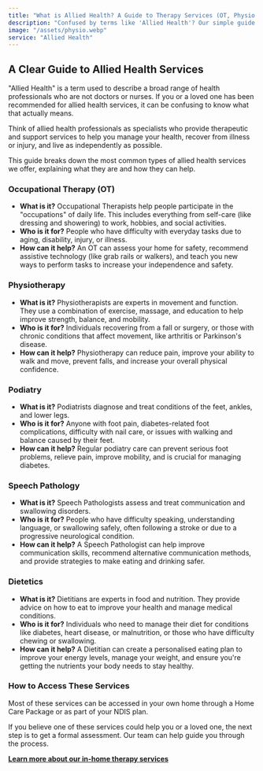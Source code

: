 ```yaml
---
title: "What is Allied Health? A Guide to Therapy Services (OT, Physio & More)"
description: "Confused by terms like 'Allied Health'? Our simple guide explains what Occupational Therapy, Physiotherapy, Podiatry, and other therapy services are."
image: "/assets/physio.webp"
service: "Allied Health"
---
```


## A Clear Guide to Allied Health Services

"Allied Health" is a term used to describe a broad range of health professionals who are not doctors or nurses. If you or a loved one has been recommended for allied health services, it can be confusing to know what that actually means.

Think of allied health professionals as specialists who provide therapeutic and support services to help you manage your health, recover from illness or injury, and live as independently as possible.

This guide breaks down the most common types of allied health services we offer, explaining what they are and how they can help.

### Occupational Therapy (OT)

*   **What is it?** Occupational Therapists help people participate in the "occupations" of daily life. This includes everything from self-care (like dressing and showering) to work, hobbies, and social activities.
*   **Who is it for?** People who have difficulty with everyday tasks due to aging, disability, injury, or illness.
*   **How can it help?** An OT can assess your home for safety, recommend assistive technology (like grab rails or walkers), and teach you new ways to perform tasks to increase your independence and safety.

### Physiotherapy

*   **What is it?** Physiotherapists are experts in movement and function. They use a combination of exercise, massage, and education to help improve strength, balance, and mobility.
*   **Who is it for?** Individuals recovering from a fall or surgery, or those with chronic conditions that affect movement, like arthritis or Parkinson's disease.
*   **How can it help?** Physiotherapy can reduce pain, improve your ability to walk and move, prevent falls, and increase your overall physical confidence.

### Podiatry

*   **What is it?** Podiatrists diagnose and treat conditions of the feet, ankles, and lower legs.
*   **Who is it for?** Anyone with foot pain, diabetes-related foot complications, difficulty with nail care, or issues with walking and balance caused by their feet.
*   **How can it help?** Regular podiatry care can prevent serious foot problems, relieve pain, improve mobility, and is crucial for managing diabetes.

### Speech Pathology

*   **What is it?** Speech Pathologists assess and treat communication and swallowing disorders.
*   **Who is it for?** People who have difficulty speaking, understanding language, or swallowing safely, often following a stroke or due to a progressive neurological condition.
*   **How can it help?** A Speech Pathologist can help improve communication skills, recommend alternative communication methods, and provide strategies to make eating and drinking safer.

### Dietetics

*   **What is it?** Dietitians are experts in food and nutrition. They provide advice on how to eat to improve your health and manage medical conditions.
*   **Who is it for?** Individuals who need to manage their diet for conditions like diabetes, heart disease, or malnutrition, or those who have difficulty chewing or swallowing.
*   **How can it help?** A Dietitian can create a personalised eating plan to improve your energy levels, manage your weight, and ensure you're getting the nutrients your body needs to stay healthy.

### How to Access These Services

Most of these services can be accessed in your own home through a Home Care Package or as part of your NDIS plan.

If you believe one of these services could help you or a loved one, the next step is to get a formal assessment. Our team can help guide you through the process.

**[Learn more about our in-home therapy services](/services/allied-health-aged-care)** 